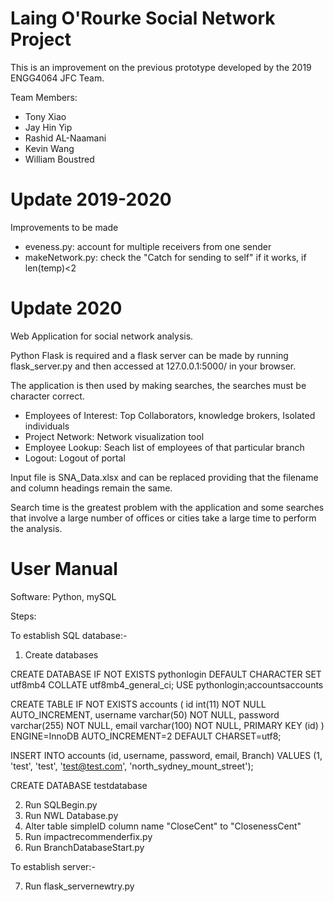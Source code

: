 # Laing O'Rourke Social Network Project
This is an improvement on the previous prototype developed by the 2019 ENGG4064 JFC Team.

Team Members:

 - Tony Xiao
 - Jay Hin Yip
 - Rashid AL-Naamani
 - Kevin Wang
 - William Boustred

# Update 2019-2020
Improvements to be made
  - eveness.py: account for multiple receivers from one sender
  - makeNetwork.py: check the "Catch for sending to self" if it works, if len(temp)<2

# Update 2020
Web Application for social network analysis. 

Python Flask is required and a flask server can be made by running flask_server.py and then accessed at 127.0.0.1:5000/ in your browser.

The application is then used by making searches, the searches must be character correct.

  - Employees of Interest: Top Collaborators, knowledge brokers, Isolated individuals 
  - Project Network: Network visualization tool
  - Employee Lookup: Seach list of employees of that particular branch
  - Logout: Logout of portal
  
Input file is SNA_Data.xlsx and can be replaced providing that the filename and column headings remain the same.

Search time is the greatest problem with the application and some searches that involve a large number of offices or cities take a large time to perform the analysis.

# User Manual
Software: Python, mySQL

Steps:

To establish SQL database:-
1. Create databases

CREATE DATABASE IF NOT EXISTS pythonlogin DEFAULT CHARACTER SET utf8mb4 COLLATE utf8mb4_general_ci;
USE pythonlogin;accountsaccounts

CREATE TABLE IF NOT EXISTS accounts (
	id int(11) NOT NULL AUTO_INCREMENT,
  	username varchar(50) NOT NULL,
  	password varchar(255) NOT NULL,
  	email varchar(100) NOT NULL,
    PRIMARY KEY (id)
) ENGINE=InnoDB AUTO_INCREMENT=2 DEFAULT CHARSET=utf8;

INSERT INTO accounts (id, username, password, email, Branch) VALUES (1, 'test', 'test', 'test@test.com', 'north_sydney_mount_street');

CREATE DATABASE testdatabase

2. Run SQLBegin.py
3. Run NWL Database.py
4. Alter table simpleID column name "CloseCent" to "ClosenessCent"
5. Run impactrecommenderfix.py
6. Run BranchDatabaseStart.py

To establish server:-

7. Run flask_servernewtry.py
